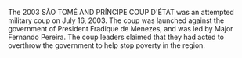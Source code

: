 The 2003 SÃO TOMÉ AND PRÍNCIPE COUP D'ÉTAT was an attempted military coup on July 16, 2003. The coup was launched against the government of President Fradique de Menezes, and was led by Major Fernando Pereira. The coup leaders claimed that they had acted to overthrow the government to help stop poverty in the region.
